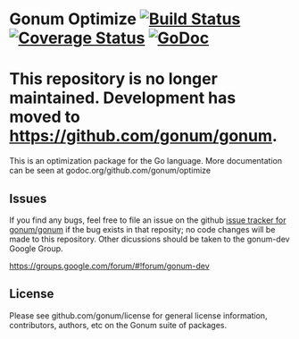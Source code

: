 # Gonum Optimize [![Build Status](https://travis-ci.org/gonum/optimize.svg?branch=master)](https://travis-ci.org/gonum/optimize) [![Coverage Status](https://coveralls.io/repos/gonum/optimize/badge.svg?branch=master&service=github)](https://coveralls.io/github/gonum/optimize?branch=master) [![GoDoc](https://godoc.org/github.com/gonum/optimize?status.svg)](https://godoc.org/github.com/gonum/optimize)

# This repository is no longer maintained. Development has moved to https://github.com/gonum/gonum.

This is an optimization package for the Go language. More documentation can be seen at godoc.org/github.com/gonum/optimize

## Issues

If you find any bugs, feel free to file an issue on the github [issue tracker for gonum/gonum](https://github.com/gonum/gonum/issues) if the bug exists in that reposity; no code changes will be made to this repository. Other dicussions should be taken to the gonum-dev Google Group.

https://groups.google.com/forum/#!forum/gonum-dev

## License

Please see github.com/gonum/license for general license information, contributors, authors, etc on the Gonum suite of packages.
